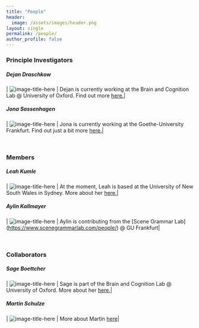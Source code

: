 ```yaml
---
title: "People"
header:
  image: /assets/images/header.png
layout: single
permalink: /people/
author_profile: false
---
```




### Principle Investigators

##### Dejan Draschkow

| ![image-title-here](https://github.com/VirtualDataLab/VirtualDataLab.github.io/tree/master/assets/imagesuser.png?raw=true) | Dejan is currently working at the Brain and Cognition Lab @ University of Oxford. Find out more [here.](https://www.draschkow.com/)|


##### Jona Sassenhagen

| ![image-title-here](https://github.com/VirtualDataLab/VirtualDataLab.github.io/tree/master/assets/imagesuser.png?raw=true) | Jona is currently working at the Goethe-University Frankfurt. Find out just a bit more [here.](https://jona-sassenhagen.github.io/cv/)|

&nbsp;
&nbsp;
&nbsp;

### Members

##### Leah Kumle

| ![image-title-here](https://github.com/VirtualDataLab/VirtualDataLab.github.io/tree/master/assets/imagesuser.png?raw=true) | At the moment, Leah is based at the University of New South Wales in Sydney. More about her [here.](https://lkumle.github.io/vitae/)|

##### Aylin Kallmayer

| ![image-title-here](https://github.com/VirtualDataLab/VirtualDataLab.github.io/tree/master/assets/imagesuser.png?raw=true) | Aylin is contributing from the [Scene Grammar Lab] (https://www.scenegrammarlab.com/people/) @ GU Frankfurt|

&nbsp;
&nbsp;
&nbsp;

### Collaborators

##### Sage Boettcher

| ![image-title-here](https://github.com/VirtualDataLab/VirtualDataLab.github.io/tree/master/assets/imagesuser.png?raw=true) | Sage is part of the Brain and Cognition Lab @ University of Oxford. More about her [here.](https://sageboettcher.jimdo.com/)|

##### Martin Schulze
  
| ![image-title-here](https://github.com/VirtualDataLab/VirtualDataLab.github.io/tree/master/assets/imagesuser.png?raw=true) | More about Martin [here](https://www.ewi-psy.fu-berlin.de/einrichtungen/arbeitsbereiche/psymeth/mitarbeiter_ehemalige/schultze/index.html)|
